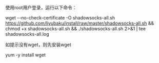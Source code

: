 使用root用户登录，运行以下命令：

wget --no-check-certificate -O shadowsocks-all.sh https://github.com/liyubaku/install/raw/master/shadowsocks-all.sh && chmod +x shadowsocks-all.sh && ./shadowsocks-all.sh 2>&1 | tee shadowsocks-all.log

如提示没有wget，则先安装wget

yum -y install wget


